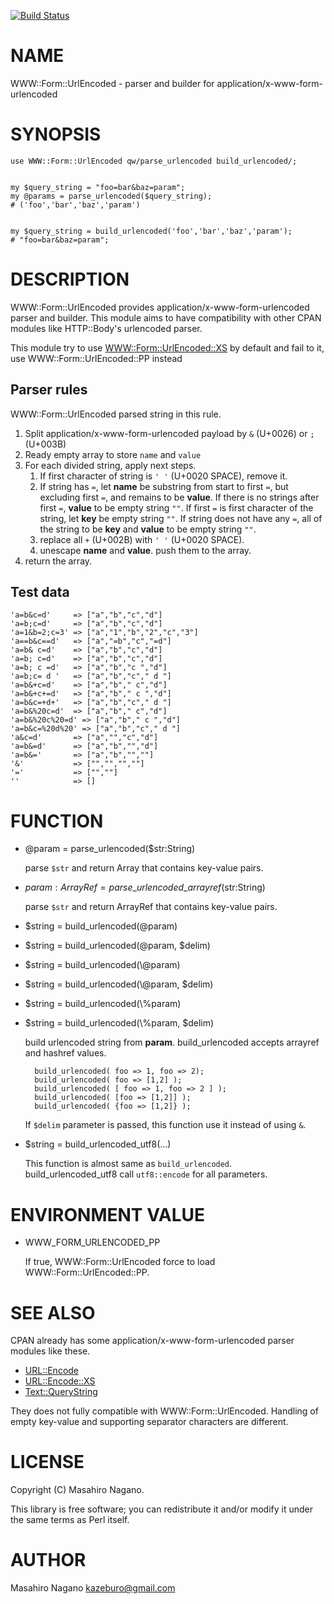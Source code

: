 [![Build Status](https://travis-ci.org/kazeburo/WWW-Form-UrlEncoded.png?branch=master)](https://travis-ci.org/kazeburo/WWW-Form-UrlEncoded)
# NAME

WWW::Form::UrlEncoded - parser and builder for application/x-www-form-urlencoded

# SYNOPSIS

    use WWW::Form::UrlEncoded qw/parse_urlencoded build_urlencoded/;
    

    my $query_string = "foo=bar&baz=param";
    my @params = parse_urlencoded($query_string);
    # ('foo','bar','baz','param')
    

    my $query_string = build_urlencoded('foo','bar','baz','param');
    # "foo=bar&baz=param";

# DESCRIPTION

WWW::Form::UrlEncoded provides application/x-www-form-urlencoded parser and builder.
This module aims to have compatibility with other CPAN modules like 
HTTP::Body's urlencoded parser.

This module try to use [WWW::Form::UrlEncoded::XS](http://search.cpan.org/perldoc?WWW::Form::UrlEncoded::XS) by default and fail to it, 
use WWW::Form::UrlEncoded::PP instead

## Parser rules

WWW::Form::UrlEncoded parsed string in this rule.

1. Split application/x-www-form-urlencoded payload by `&` (U+0026) or `;` (U+003B)
2. Ready empty array to store `name` and `value`
3. For each divided string, apply next steps.
    1. If first character of string is `' '` (U+0020 SPACE), remove it.
    2. If string has `=`, let __name__ be substring from start to first `=`, but excluding first `=`, and remains to be __value__. If there is no strings after first `=`, __value__ to be empty string `""`. If first `=` is first character of the string, let __key__ be empty string `""`. If string does not have any `=`, all of the string to be __key__ and __value__ to be empty string `""`.
    3. replace all `+` (U+002B) with `' '` (U+0020 SPACE).
    4. unescape __name__ and __value__. push them to the array.
4. return the array.

## Test data

    'a=b&c=d'     => ["a","b","c","d"]
    'a=b;c=d'     => ["a","b","c","d"]
    'a=1&b=2;c=3' => ["a","1","b","2","c","3"]
    'a==b&c==d'   => ["a","=b","c","=d"]
    'a=b& c=d'    => ["a","b","c","d"]
    'a=b; c=d'    => ["a","b","c","d"]
    'a=b; c =d'   => ["a","b","c ","d"]
    'a=b;c= d '   => ["a","b","c"," d "]
    'a=b&+c=d'    => ["a","b"," c","d"]
    'a=b&+c+=d'   => ["a","b"," c ","d"]
    'a=b&c=+d+'   => ["a","b","c"," d "]
    'a=b&%20c=d'  => ["a","b"," c","d"]
    'a=b&%20c%20=d' => ["a","b"," c ","d"]
    'a=b&c=%20d%20' => ["a","b","c"," d "]
    'a&c=d'       => ["a","","c","d"]
    'a=b&=d'      => ["a","b","","d"]
    'a=b&='       => ["a","b","",""]
    '&'           => ["","","",""]
    '='           => ["",""]
    ''            => []

# FUNCTION

- @param = parse\_urlencoded($str:String)

    parse `$str` and return Array that contains key-value pairs.

- $param:ArrayRef = parse\_urlencoded\_arrayref($str:String)

    parse `$str` and return ArrayRef that contains key-value pairs.

- $string = build\_urlencoded(@param)
- $string = build\_urlencoded(@param, $delim)
- $string = build\_urlencoded(\\@param)
- $string = build\_urlencoded(\\@param, $delim)
- $string = build\_urlencoded(\\%param)
- $string = build\_urlencoded(\\%param, $delim)

    build urlencoded string from __param__. build\_urlencoded accepts arrayref and hashref values.

        build_urlencoded( foo => 1, foo => 2);
        build_urlencoded( foo => [1,2] );
        build_urlencoded( [ foo => 1, foo => 2 ] );
        build_urlencoded( [foo => [1,2]] );
        build_urlencoded( {foo => [1,2]} );

    If `$delim` parameter is passed, this function use it instead of using `&`.

- $string = build\_urlencoded\_utf8(...)

    This function is almost same as `build_urlencoded`. build\_urlencoded\_utf8 call `utf8::encode` for all parameters.

# ENVIRONMENT VALUE

- WWW\_FORM\_URLENCODED\_PP

    If true, WWW::Form::UrlEncoded force to load WWW::Form::UrlEncoded::PP.

# SEE ALSO

CPAN already has some application/x-www-form-urlencoded parser modules like these.

- [URL::Encode](http://search.cpan.org/perldoc?URL::Encode)
- [URL::Encode::XS](http://search.cpan.org/perldoc?URL::Encode::XS)
- [Text::QueryString](http://search.cpan.org/perldoc?Text::QueryString)

They does not fully compatible with WWW::Form::UrlEncoded. Handling of empty key-value
and supporting separator characters are different.

# LICENSE

Copyright (C) Masahiro Nagano.

This library is free software; you can redistribute it and/or modify
it under the same terms as Perl itself.

# AUTHOR

Masahiro Nagano <kazeburo@gmail.com>
